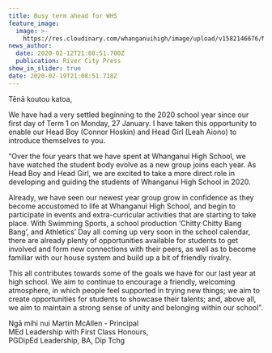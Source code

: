 ```yaml
---
title: Busy term ahead for WHS
feature_image:
  image: >-
    https://res.cloudinary.com/whanganuihigh/image/upload/v1582146676/News/NZCT%20Canoe%20Sprint%20champs%20at%20Lake%20Karipiro%2014.16%20Feb/RCP_13.2.20.Connor_Hoskin_Head_Boy_and_Leah_Aiono_Head_Girl.jpg
news_author:
  date: 2020-02-12T21:08:51.700Z
  publication: River City Press
show_in_slider: true
date: 2020-02-19T21:08:51.718Z
---
```

Tēnā koutou katoa,

We have had a very settled beginning to the 2020 school year since our first day of Term 1 on Monday, 27 January. I have taken this opportunity to enable our Head Boy (Connor Hoskin) and Head Girl (Leah Aiono) to introduce themselves to you.

“Over the four years that we have spent at Whanganui High School, we have watched the student body evolve as a new group joins each year. As Head Boy and Head Girl, we are excited to take a more direct role in developing and guiding the students of Whanganui High School in 2020.

Already, we have seen our newest year group grow in confidence as they become accustomed to life at Whanganui High School, and begin to participate in events and extra-curricular activities that are starting to take place. With Swimming Sports, a school production ‘Chitty Chitty Bang Bang’, and Athletics’ Day all coming up very soon in the school calendar, there are already plenty of opportunities available for students to get involved and form new connections with their peers, as well as to become familiar with our house system and build up a bit of friendly rivalry. 

This all contributes towards some of the goals we have for our last year at high school. We aim to continue to encourage a friendly, welcoming atmosphere, in which people feel supported in trying new things; we aim to create opportunities for students to showcase their talents; and, above all, we aim to maintain a strong sense of unity and belonging within our school”.  

Ngā mihi nui 
Martin McAllen - Principal  
MEd Leadership with First Class Honours,  
PGDipEd Leadership, BA, Dip Tchg
